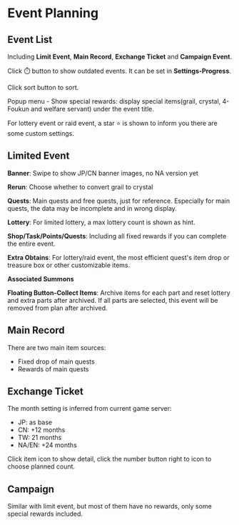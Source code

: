 # Event Planning

## Event List
Including **Limit Event**, **Main Record**, **Exchange Ticket** and **Campaign Event**.

Click :stopwatch: button to show outdated events. It can be set in **Settings-Progress**.

Click sort button to sort.

Popup menu - Show special rewards: display special items(grail, crystal, 4-Foukun and welfare servant) under the event title.

For lottery event or raid event, a star :star: is shown to inform you there are some custom settings.

## Limited Event

**Banner**: Swipe to show JP/CN banner images, no NA version yet

**Rerun**: Choose whether to convert grail to crystal

**Quests**: Main quests and free quests, just for reference. Especially for main quests, the data may be incomplete and in wrong display.

**Lottery**: For limited lottery, a max lottery count is shown as hint.

**Shop/Task/Points/Quests**: Including all fixed rewards if you can complete the entire event.

**Extra Obtains**: For lottery/raid event, the most efficient quest's item drop or treasure box or other customizable items.

**Associated Summons**

**Floating Button-Collect Items**: Archive items for each part and reset lottery and extra parts after archived. If all parts are selected, this event will be removed from plan after archived.


## Main Record

There are two main item sources:
- Fixed drop of main quests
- Rewards of main quests

## Exchange Ticket
The month setting is inferred from current game server:
- JP: as base
- CN: +12 months
- TW: 21 months
- NA/EN: +24 months

Click item icon to show detail, click the number button right to icon to choose planned count.

## Campaign
Similar with limit event, but most of them have no rewards, only some special rewards included.
